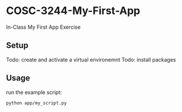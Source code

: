 # COSC-3244-My-First-App
In-Class My First App Exercise

## Setup

Todo: create and activate a virtual environemnt
Todo: install packages

## Usage

run the example script:

```sh
python app/my_script.py
```
